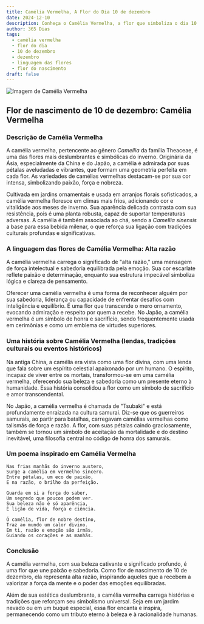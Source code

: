 ```yaml
---
title: Camélia Vermelha, A Flor do Dia 10 de dezembro
date: 2024-12-10
description: Conheça o Camélia Vermelha, a flor que simboliza o dia 10 de dezembro e seu significado 'Alta razão'. Explore a beleza e o simbolismo desta flor encantadora.
author: 365 Dias
tags:
  - camélia vermelha
  - flor do dia
  - 10 de dezembro
  - dezembro
  - linguagem das flores
  - flor do nascimento
draft: false
---
```


![Imagem de Camélia Vermelha](https://cdn.pixabay.com/photo/2019/03/03/16/13/camellia-4032179_1280.jpg#center)


## Flor de nascimento de 10 de dezembro: Camélia Vermelha

### Descrição de Camélia Vermelha

A camélia vermelha, pertencente ao gênero _Camellia_ da família Theaceae, é uma das flores mais deslumbrantes e simbólicas do inverno. Originária da Ásia, especialmente da China e do Japão, a camélia é admirada por suas pétalas aveludadas e vibrantes, que formam uma geometria perfeita em cada flor. As variedades de camélias vermelhas destacam-se por sua cor intensa, simbolizando paixão, força e nobreza.

Cultivada em jardins ornamentais e usada em arranjos florais sofisticados, a camélia vermelha floresce em climas mais frios, adicionando cor e vitalidade aos meses de inverno. Sua aparência delicada contrasta com sua resistência, pois é uma planta robusta, capaz de suportar temperaturas adversas. A camélia é também associada ao chá, sendo a _Camellia sinensis_ a base para essa bebida milenar, o que reforça sua ligação com tradições culturais profundas e significativas.

### A linguagem das flores de Camélia Vermelha: Alta razão

A camélia vermelha carrega o significado de "alta razão," uma mensagem de força intelectual e sabedoria equilibrada pela emoção. Sua cor escarlate reflete paixão e determinação, enquanto sua estrutura impecável simboliza lógica e clareza de pensamento.

Oferecer uma camélia vermelha é uma forma de reconhecer alguém por sua sabedoria, liderança ou capacidade de enfrentar desafios com inteligência e equilíbrio. É uma flor que transcende o mero ornamento, evocando admiração e respeito por quem a recebe. No Japão, a camélia vermelha é um símbolo de honra e sacrifício, sendo frequentemente usada em cerimônias e como um emblema de virtudes superiores.

### Uma história sobre Camélia Vermelha (lendas, tradições culturais ou eventos históricos)

Na antiga China, a camélia era vista como uma flor divina, com uma lenda que fala sobre um espírito celestial apaixonado por um humano. O espírito, incapaz de viver entre os mortais, transformou-se em uma camélia vermelha, oferecendo sua beleza e sabedoria como um presente eterno à humanidade. Essa história consolidou a flor como um símbolo de sacrifício e amor transcendental.

No Japão, a camélia vermelha é chamada de "Tsubaki" e está profundamente enraizada na cultura samurai. Diz-se que os guerreiros samurais, ao partir para batalhas, carregavam camélias vermelhas como talismãs de força e razão. A flor, com suas pétalas caindo graciosamente, também se tornou um símbolo de aceitação da mortalidade e do destino inevitável, uma filosofia central no código de honra dos samurais.

### Um poema inspirado em Camélia Vermelha

```
Nas frias manhãs do inverno austero,  
Surge a camélia em vermelho sincero.  
Entre pétalas, um eco de paixão,  
E na razão, o brilho da perfeição.  

Guarda em si a força do saber,  
Um segredo que poucos podem ver.  
Sua beleza não é só aparência,  
É lição de vida, força e ciência.  

Ó camélia, flor de nobre destino,  
Traz ao mundo um calor divino.  
Em ti, razão e emoção são irmãs,  
Guiando os corações e as manhãs.  
```

### Conclusão

A camélia vermelha, com sua beleza cativante e significado profundo, é uma flor que une paixão e sabedoria. Como flor de nascimento de 10 de dezembro, ela representa alta razão, inspirando aqueles que a recebem a valorizar a força da mente e o poder das emoções equilibradas.

Além de sua estética deslumbrante, a camélia vermelha carrega histórias e tradições que reforçam seu simbolismo universal. Seja em um jardim nevado ou em um buquê especial, essa flor encanta e inspira, permanecendo como um tributo eterno à beleza e à racionalidade humanas.